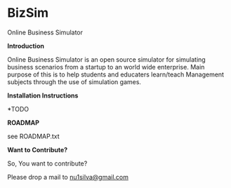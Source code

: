 BizSim
======

Online Business Simulator

**Introduction**

Online Business Simulator is an open source simulator for simulating business scenarios from a startup to an world wide enterprise. Main purpose of this is to help students and educaters learn/teach Management subjects through the use of simulation games.

**Installation Instructions**

*TODO

**ROADMAP**

see ROADMAP.txt

**Want to Contribute?**

So, You want to contribute? 

Please drop a mail to nu1silva@gmail.com
